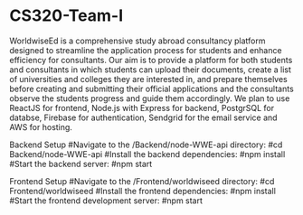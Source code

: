 # CS320-Team-I
WorldwiseEd is a comprehensive study abroad consultancy platform designed to streamline the application process for students and enhance efficiency for consultants. Our aim is to provide a platform for both students and consultants in which students can upload their documents, create a list of universities and colleges they are interested in, and prepare themselves before creating and submitting their official applications and the consultants observe the students progress and guide them accordingly.
We plan to use ReactJS for frontend, Node.js with Express for backend, PostgrSQL for databse, Firebase for authentication, Sendgrid for the email service and AWS for hosting.

Backend Setup
#Navigate to the /Backend/node-WWE-api directory:
#cd Backend/node-WWE-api
#Install the backend dependencies:
#npm install
#Start the backend server:
#npm start

Frontend Setup
#Navigate to the /Frontend/worldwiseed directory:
#cd Frontend/worldwiseed
#Install the frontend dependencies:
#npm install
#Start the frontend development server:
#npm start
